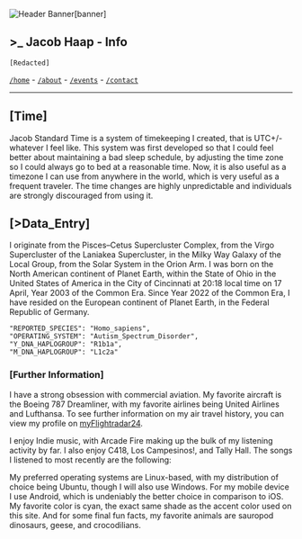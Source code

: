 ![Header Banner[banner]](/banners/banner-3.jpg)

## >_ Jacob Haap - Info

```
[Redacted]
```

[`/home`](/) - [`/about`](/about) - [`/events`](/events) - [`/contact`](/contact)

***

## [Time]

<!--TIME-->
Jacob Standard Time is a system of timekeeping I created, that is UTC+/- whatever I feel like. 
This system was first developed so that I could feel better about maintaining a bad sleep schedule, by adjusting the time zone so I could always go to bed at a reasonable time. Now, it is also useful as a timezone I can use from anywhere in the world, which is very useful as a frequent traveler. The time changes are highly unpredictable and individuals are strongly discouraged from using it.

## [>Data_Entry]

I originate from the Pisces–Cetus Supercluster Complex, from the Virgo Supercluster of the Laniakea Supercluster, in the Milky Way Galaxy of the Local Group, from the Solar System in the Orion Arm. I was born on the North American continent of Planet Earth, within the State of Ohio in the United States of America in the City of Cincinnati at 20:18 local time on 17 April, Year 2003 of the Common Era. Since Year 2022 of the Common Era, I have resided on the European continent of Planet Earth, in the Federal Republic of Germany.

```
"REPORTED_SPECIES": "Homo_sapiens",
"OPERATING_SYSTEM": "Autism_Spectrum_Disorder",
"Y_DNA_HAPLOGROUP": "R1b1a",
"M_DNA_HAPLOGROUP": "L1c2a"

```

### [Further Information]

I have a strong obsession with commercial aviation. My favorite aircraft is the Boeing 787 Dreamliner, with my favorite airlines being United Airlines and Lufthansa. To see further information on my air travel history, you can view my profile on [myFlightradar24](https://my.flightradar24.com/jacobhaap).

I enjoy Indie music, with Arcade Fire making up the bulk of my listening activity by far. I also enjoy C418, Los Campesinos!, and Tally Hall. The songs I listened to most recently are the following:
<!--LAST_SONG-->

My preferred operating systems are Linux-based, with my distribution of choice being Ubuntu, though I will also use Windows. For my mobile device I use Android, which is undeniably the better choice in comparison to iOS. My favorite color is cyan, the exact same shade as the accent color used on this site. And for some final fun facts, my favorite animals are sauropod dinosaurs, geese, and crocodilians.
